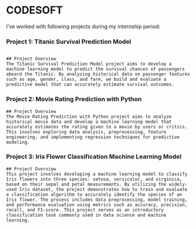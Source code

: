 # CODESOFT

I've worked with following projects during my internship period:

### Project 1: Titanic Survival Prediction Model

```

## Project Overview
The Titanic Survival Prediction Model project aims to develop a machine learning model to predict the survival chances of passengers aboard the Titanic. By analyzing historical data on passenger features such as age, gender, class, and fare, we build and evaluate a predictive model that can accurately estimate survival outcomes.

```

### Project 2: Movie Rating Prediction with Python

```
## Project Overview
The Movie Rating Prediction with Python project aims to analyze historical movie data and develop a machine learning model that accurately estimates the rating given to a movie by users or critics. This involves exploring data analysis, preprocessing, feature engineering, and implementing regression techniques for predictive modeling.

```

### Project 3: Iris Flower Classification Machine Learning Model

```
## Project Overview
This project involves developing a machine learning model to classify Iris flowers into three species: setosa, versicolor, and virginica, based on their sepal and petal measurements. By utilizing the widely-used Iris dataset, the project demonstrates how to train and evaluate a classification algorithm to accurately identify the species of an Iris flower. The process includes data preprocessing, model training, and performance evaluation using metrics such as accuracy, precision, recall, and F1-score. This project serves as an introductory classification task commonly used in data science and machine learning.

```
